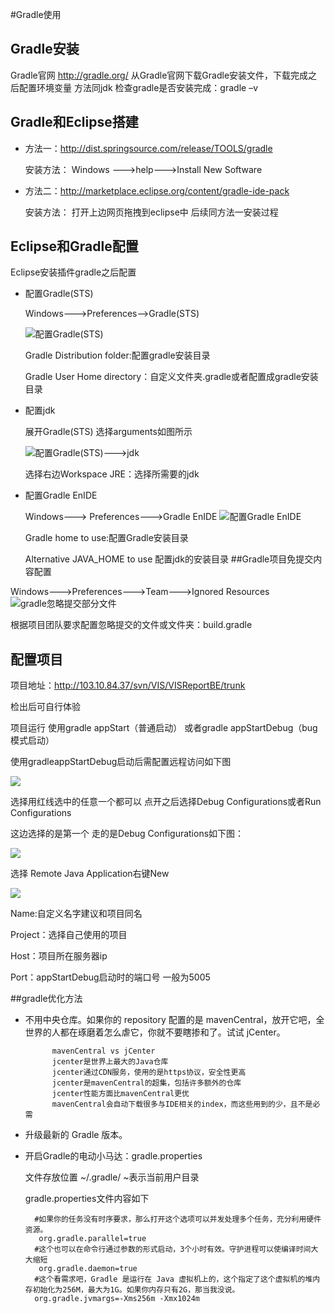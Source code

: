 #Gradle使用

## Gradle安装
Gradle官网 http://gradle.org/
从Gradle官网下载Gradle安装文件，下载完成之后配置环境变量 方法同jdk
检查gradle是否安装完成：gradle –v 

##	Gradle和Eclipse搭建

* 方法一：http://dist.springsource.com/release/TOOLS/gradle
	
	安装方法：
	Windows --->help--->Install New Software

* 方法二：http://marketplace.eclipse.org/content/gradle-ide-pack

	安装方法：
	打开上边网页拖拽到eclipse中 后续同方法一安装过程
## Eclipse和Gradle配置

Eclipse安装插件gradle之后配置

* 配置Gradle(STS)

	 Windows--->Preferences-->Gradle(STS)

	![配置Gradle(STS)](http://i.imgur.com/lRCG9mH.png)

 	Gradle Distribution folder:配置gradle安装目录

	Gradle User Home directory：自定义文件夹.gradle或者配置成gradle安装目录

* 配置jdk

	展开Gradle(STS) 选择arguments如图所示

	![配置Gradle(STS)--->jdk](http://i.imgur.com/PB1WgJN.png)

	选择右边Workspace JRE：选择所需要的jdk

* 配置Gradle EnIDE

	Windows---> Preferences--->Gradle EnIDE
	![配置Gradle EnIDE](http://i.imgur.com/3Pc6Adc.png)

	Gradle home to use:配置Gradle安装目录

	Alternative JAVA_HOME to use 配置jdk的安装目录
##Gradle项目免提交内容配置

Windows--->Preferences--->Team--->Ignored Resources
![gradle忽略提交部分文件](http://i.imgur.com/lZRWLVi.jpg)

根据项目团队要求配置忽略提交的文件或文件夹：build.gradle 
## 配置项目
	
项目地址：http://103.10.84.37/svn/VIS/VISReportBE/trunk

检出后可自行体验 

项目运行 使用gradle appStart（普通启动） 或者gradle appStartDebug（bug模式启动）

使用gradleappStartDebug启动后需配置远程访问如下图

![](http://i.imgur.com/CoJEanj.jpg)

选择用红线选中的任意一个都可以 
点开之后选择Debug Configurations或者Run Configurations

这边选择的是第一个 走的是Debug Configurations如下图：

![](http://i.imgur.com/a8j7EFl.png)

选择 Remote Java Application右键New 

![](http://i.imgur.com/oxSkvXJ.png)

Name:自定义名字建议和项目同名

Project：选择自己使用的项目

Host：项目所在服务器ip

Port：appStartDebug启动时的端口号 一般为5005


##gradle优化方法
* 不用中央仓库。如果你的 repository 配置的是 mavenCentral，放开它吧，全世界的人都在琢磨着怎么虐它，你就不要瞎掺和了。试试 jCenter。

            mavenCentral vs jCenter
            jcenter是世界上最大的Java仓库
            jcenter通过CDN服务，使用的是https协议，安全性更高
            jcenter是mavenCentral的超集，包括许多额外的仓库
            jcenter性能方面比mavenCentral更优
            mavenCentral会自动下载很多与IDE相关的index，而这些用到的少，且不是必需

* 升级最新的 Gradle 版本。

* 开启Gradle的电动小马达：gradle.properties

	文件存放位置 ~/.gradle/ ~表示当前用户目录
	
	gradle.properties文件内容如下

	    #如果你的任务没有时序要求，那么打开这个选项可以并发处理多个任务，充分利用硬件资源。
	     org.gradle.parallel=true
	    #这个也可以在命令行通过参数的形式启动，3个小时有效。守护进程可以使编译时间大大缩短
	     org.gradle.daemon=true
	    #这个看需求吧，Gradle 是运行在 Java 虚拟机上的，这个指定了这个虚拟机的堆内存初始化为256M，最大为1G。如果你内存只有2G，那当我没说。
	    org.gradle.jvmargs=-Xms256m -Xmx1024m
